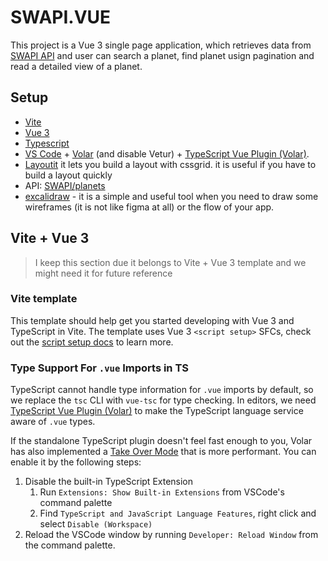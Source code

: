 # SWAPI.VUE

This project is a Vue 3 single page application, which retrieves data from [SWAPI API](https://swapi.dev/documentation) and user can search a planet, find planet usign pagination and read a detailed view of a planet.

## Setup

- [Vite](https://vitejs.dev/)
- [Vue 3](https://vuejs.org/)
- [Typescript](https://www.typescriptlang.org/)
- [VS Code](https://code.visualstudio.com/) + [Volar](https://marketplace.visualstudio.com/items?itemName=Vue.volar) (and disable Vetur) + [TypeScript Vue Plugin (Volar)](https://marketplace.visualstudio.com/items?itemName=Vue.vscode-typescript-vue-plugin).
- [Layoutit](https://grid.layoutit.com/) it lets you build a layout with cssgrid. it is useful if you have to build a layout quickly
- API: [SWAPI/planets](https://swapi.dev/api/planets)
- [excalidraw](https://excalidraw.com/) - it is a simple and useful tool when you need to draw some wireframes (it is not like figma at all) or the flow of your app.

## Vite + Vue 3

> I keep this section due it belongs to Vite + Vue 3 template and we might need it for future reference

### Vite template

This template should help get you started developing with Vue 3 and TypeScript in Vite. The template uses Vue 3 `<script setup>` SFCs, check out the [script setup docs](https://v3.vuejs.org/api/sfc-script-setup.html#sfc-script-setup) to learn more.

### Type Support For `.vue` Imports in TS

TypeScript cannot handle type information for `.vue` imports by default, so we replace the `tsc` CLI with `vue-tsc` for type checking. In editors, we need [TypeScript Vue Plugin (Volar)](https://marketplace.visualstudio.com/items?itemName=Vue.vscode-typescript-vue-plugin) to make the TypeScript language service aware of `.vue` types.

If the standalone TypeScript plugin doesn't feel fast enough to you, Volar has also implemented a [Take Over Mode](https://github.com/johnsoncodehk/volar/discussions/471#discussioncomment-1361669) that is more performant. You can enable it by the following steps:

1. Disable the built-in TypeScript Extension
   1. Run `Extensions: Show Built-in Extensions` from VSCode's command palette
   2. Find `TypeScript and JavaScript Language Features`, right click and select `Disable (Workspace)`
2. Reload the VSCode window by running `Developer: Reload Window` from the command palette.
